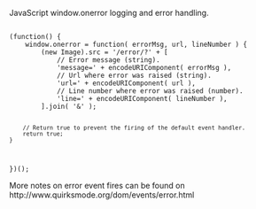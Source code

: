 <p>JavaScript window.onerror logging and error handling.</p>

<code name="javascript">
(function() {
    window.onerror = function( errorMsg, url, lineNumber ) {
        (new Image).src = '/error/?' + [
            // Error message (string).
            'message=' + encodeURIComponent( errorMsg ),
            // Url where error was raised (string).
            'url=' + encodeURIComponent( url ),
            // Line number where error was raised (number).
            'line=' + encodeURIComponent( lineNumber ),
        ].join( '&' );

        // Return true to prevent the firing of the default event handler.
        return true;
    }
})();
</code>

<p>More notes on error event fires can be found on http://www.quirksmode.org/dom/events/error.html</p>